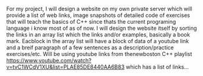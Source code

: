 

For my project, I will design a website on my own private server 
which will provide a list of web links, image snapshots of detailed code of exercises that will teach the basics of C++ since thats the current programing language i know most of as of now. I will design the website itself by sorting the links in an array list which the links and/or examples, basically a book mark. Eacblock in the array list will have a block of data of a youtube link and a breif
paragraph of a few sentences as a description/practice exercises/etc. Will be using youtube links from thenewboston C++ playlist
https://www.youtube.com/watch?v=tvC1WCdV1XU&list=PLAE85DE8440AA6B83  which has a list of links...
